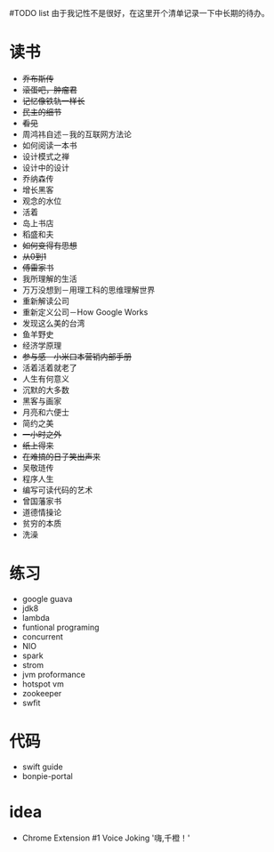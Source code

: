#TODO list
由于我记性不是很好，在这里开个清单记录一下中长期的待办。
# 读书
- ~~乔布斯传~~ 
- ~~滚蛋吧，肿瘤君~~ 
- ~~记忆像铁轨一样长~~ 
- ~~民主的细节~~ 
- ~~看见~~ 
- 周鸿祎自述－我的互联网方法论 
- 如何阅读一本书 
- 设计模式之禅 
- 设计中的设计 
- 乔纳森传 
- 增长黑客 
- 观念的水位 
- 活着 
- 岛上书店 
- 稻盛和夫 
- ~~如何变得有思想~~ 
- ~~从0到1~~ 
- ~~傅雷家书~~ 
- 我所理解的生活 
- 万万没想到－用理工科的思维理解世界 
- 重新解读公司 
- 重新定义公司－How Google Works 
- 发现这么美的台湾 
- 鱼羊野史 
- 经济学原理 
- ~~参与感－小米口本营销内部手册~~ 
- 活着活着就老了 
- 人生有何意义 
- 沉默的大多数 
- 黑客与画家 
- 月亮和六便士 
- 简约之美 
- ~~一小时之外~~ 
- ~~纸上得来~~ 
- ~~在难搞的日子笑出声来~~ 
- 吴敬琏传 
- 程序人生 
- 编写可读代码的艺术 
- 曾国藩家书 
- 道德情操论 
- 贫穷的本质 
- 洗澡 


# 练习
- google guava 
- jdk8 
- lambda 
- funtional programing 
- concurrent 
- NIO 
- spark 
- strom 
- jvm proformance 
- hotspot vm 
- zookeeper 
- swfit 

# 代码
- swift guide 
- bonpie-portal 

# idea
- Chrome Extension #1 Voice Joking '嗨,千橙！' 
